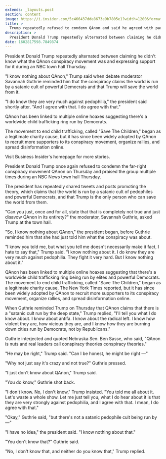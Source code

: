 ```yaml
--- 
extends: _layouts.post 
section: content 
image: https://i.insider.com/5c466437dde8673e9b7805e1?width=1200&format=jpeg 
title: > 
  Trump repeatedly refused to condemn QAnon and said he agreed with part of the far-right conspiracy movement during his NBC town hall 
description: > 
  President Donald Trump repeatedly alternated between claiming he didn't know what the QAnon conspiracy movement was and expressing support for it during an NBC town hall Thursday.President Donald Trump once again refused to condemn the far-right conspiracy movement QAnon on Thursday and praised the group multiple times during an NBC News town hall Thursday."I just don't know about QAnon," Trump said.No, I don't know," Trump insisted."No, I don't know that, and neither do you know that," Trump replied. 
date: 1602817598.7849874 
--- 
```

President Donald Trump repeatedly alternated between claiming he didn't know what the QAnon conspiracy movement was and expressing support for it during an NBC town hall Thursday.

"I know nothing about QAnon," Trump said when debate moderator Savannah Guthrie reminded him that the conspiracy claims the world is run by a satanic cult of powerful Democrats and that Trump will save the world from it.

"I do know they are very much against pedophilia," the president said shortly after. "And I agree with that. I do agree with that."

QAnon has been linked to multiple online hoaxes suggesting there's a worldwide child trafficking ring run by Democrats.

The movement to end child trafficking, called "Save The Children," began as a legitimate charity cause, but it has since been widely adopted by QAnon to recruit more supporters to its conspiracy movement, organize rallies, and spread disinformation online.

Visit Business Insider's homepage for more stories.

President Donald Trump once again refused to condemn the far-right conspiracy movement QAnon on Thursday and praised the group multiple times during an NBC News town hall Thursday.

The president has repeatedly shared tweets and posts promoting the theory, which claims that the world is run by a satanic cult of pedophiles and powerful Democrats, and that Trump is the only person who can save the world from them.

"Can you just, once and for all, state that that is completely not true and just disavow QAnon in its entirety?" the moderator, Savannah Guthrie, asked Trump at the town hall.

"So, I know nothing about QAnon," the president began, before Guthrie reminded him that she had just told him what the conspiracy was about.

"I know you told me, but what you tell me doesn't necessarily make it fact, I hate to say that," Trump said. "I know nothing about it. I do know they are very much against pedophilia. They fight it very hard. But I know nothing about it."

QAnon has been linked to multiple online hoaxes suggesting that there's a worldwide child trafficking ring being run by elites and powerful Democrats. The movement to end child trafficking, called "Save The Children," began as a legitimate charity cause, The New York Times reported, but it has since been widely adopted by QAnon to recruit more supporters to its conspiracy movement, organize rallies, and spread disinformation online.

When Guthrie reminded Trump on Thursday that QAnon claims that there is a "satanic cult run by the deep state," Trump replied, "I'll tell you what I do know about. I know about antifa. I know about the radical left. I know how violent they are, how vicious they are, and I know how they are burning down cities run by Democrats, not by Republicans."

Guthrie interjected and quoted Nebraska Sen. Ben Sasse, who said, "QAnon is nuts and real leaders call conspiracy theories conspiracy theories."

"He may be right," Trump said. "Can I be honest, he might be right —"

"Why not just say it's crazy and not true?" Guthrie pressed.

"I just don't know about QAnon," Trump said.

"You do know," Guthrie shot back.

"I don't know. No, I don't know," Trump insisted. "You told me all about it. Let's waste a whole show. Let me just tell you, what I do hear about it is that they are very strongly against pedophilia, and I agree with that. I mean, I do agree with that."

"Okay," Guthrie said, "but there's not a satanic pedophile cult being run by —"

"I have no idea," the president said. "I know nothing about that."

"You don't know that?" Guthrie said.

"No, I don't know that, and neither do you know that," Trump replied.